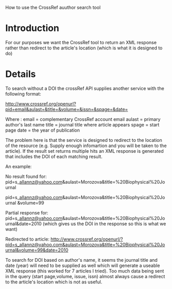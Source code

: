 How to use the CrossRef auuthor search tool

# Introduction #

For our purposes we want the CrossRef tool to return an XML response rather than redirect to the article's location (which is what it is designed to do)


# Details #

To search without a DOI the crossRef API supplies another service with the following format:

http://www.crossref.org/openurl?pid=email&aulast=&title=&volume=&issn=&spage=&date=

Where :
email = complementary CrossRef account email
aulast = primary author's last name
title = journal title where article appears
spage = start page
date = the year of publication

The problem here is that the service is designed to redirect to the location of the resource (e.g. Supply enough infomartion and you will be taken to the article). If the result set returns multiple hits an XML response is generated that includes the DOI of each matching result.

An example:

No result found for:
pid=s\_allannz@yahoo.com&aulast=Morozova&title=%20Biophysical%20Journal

pid=s\_allannz@yahoo.com&aulast=Morozova&title=%20Biophysical%20Journal
&volume=99

Partial response for:   pid=s\_allannz@yahoo.com&aulast=Morozova&title=%20Biophysical%20Journal&date=2010  (which gives us the DOI in the response so this is what we want)

Redirected to article:
http://www.crossref.org/openurl/?pid=s_allannz@yahoo.com&aulast=Morozova&title=%20Biophysical%20Journal&volume=99&date=2010




To search for DOI based on author's name, it seems the journal title and date (year) will need to be supplied as well which will generate a useable XML response (this worked for 7 articles I tried).
Too much data being sent in the query (start page,volume, issue, issn) almost always cause a redirect to the article's location which is not as useful.